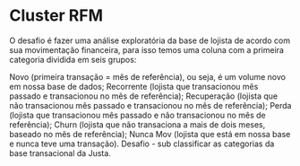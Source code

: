 # Cluster RFM

O desafio é fazer uma análise exploratória da base de lojista de acordo com sua movimentação financeira, para isso temos uma coluna com a primeira categoria dividida em seis grupos:

Novo (primeira transação = mês de referência), ou seja, é um volume novo em nossa base de dados;
Recorrente (lojista que transacionou mês passado e transacionou no mês de referência);
Recuperação (lojista que não transacionou mês passado e transacionou no mês de referência);
Perda (lojista que transacionou mês passado e não transacionou no mês de referência);
Churn (lojista que não transaciona a mais de dois meses, baseado no mês de referência);
Nunca Mov (lojista que está em nossa base e nunca teve uma transação).
Desafio - sub classificar as categorias da base transacional da Justa.
